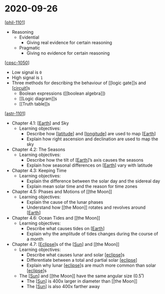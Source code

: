 # 2020-09-26

[[phil-1101]]

- Reasoning
  - Evidential
    - Giving real evidence for certain reasoning
  - Pragmatic
    - Giving no evidence for certain reasoning

[[cpsc-1050]]

- Low signal is `0`
- High signal is `1`
- Three methods for describing the behaviour of [[logic gate]]s and [[circuit]]s
  - Boolean expressions ([[boolean algebra]])
  - [[Logic diagram]]s
  - [[Truth table]]s

[[astr-1101]]

- Chapter 4.1: [[Earth]] and Sky
  - Learning objectives:
    - Describe how [[latitude]] and [[longitude]] are used to map [[Earth]]
    - Explain how right ascension and declination are used to map the sky
- Chapter 4.2: The Seasons
  - Learning objectives:
    - Describe how the tilt of [[Earth]]’s axis causes the seasons
    - Explain how seasonal differences on [[Earth]] vary with latitude
- Chapter 4.3: Keeping Time
  - Learning objectives:
    - Explain the difference between the solar day and the sidereal day
    - Explain mean solar time and the reason for time zones
- Chapter 4.5: Phases and Motions of [[the Moon]]
  - Learning objectives:
    - Explain the cause of the lunar phases
    - Understand how [[the Moon]] rotates and revolves around [[Earth]]
- Chapter 4.6: Ocean Tides and [[the Moon]]
  - Learning objectives:
    - Describe what causes tides on [[Earth]]
    - Explain why the amplitude of tides changes during the course of a month
- Chapter 4.7: [[Eclipse]]s of the [[Sun]] and [[the Moon]]
  - Learning objectives:
    - Describe what causes lunar and solar [[eclipse]]s
    - Differentiate between a total and partial solar [[eclipse]]
    - Explain why lunar [[eclipse]]s are much more common than solar [[eclipse]]s
  - The [[Sun]] and [[the Moon]] have the same angular size (0.5˚)
    - The [[Sun]] is 400x larger in diameter than [[the Moon]]
    - The [[Sun]] is also 400x farther away

[//begin]: # "Autogenerated link references for markdown compatibility"
[phil-1101]: phil-1101 "PHIL 1101 - Intro to Philosophy: Knowledge and Reality"
[cpsc-1050]: cpsc-1050 "CPSC 1050 - Introduction to Computer Science"
[logic-gate]: logic-gate "Logic Gates"
[circuit]: circuit "Circuit"
[boolean-algebra]: boolean-algebra "Boolean Algebra"
[logic-diagram]: logic-diagram "Logic Diagram"
[truth-table]: truth-table "Truth Table"
[astr-1101]: astr-1101 "ASTR 1101 - Intro to the Solar System"
[earth]: earth "Earth 🜨"
[latitude]: latitude "Latitude"
[longitude]: longitude "Longitude"
[the-moon]: the-moon "The Moon"
[eclipse]: eclipse "Eclipse"
[sun]: sun "Sun"
[//end]: # "Autogenerated link references"